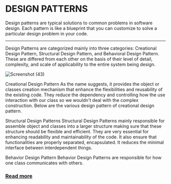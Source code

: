 # DESIGN PATTERNS

Design patterns are typical solutions to common problems in software design. Each pattern is like a blueprint that you can customize to solve a particular design problem in your code.

***
Design Patterns are categorized mainly into three categories: Creational Design Pattern, Structural Design Pattern, and Behavioral Design Pattern. These are differed from each other on the basis of their level of detail, complexity, and scale of applicability to the entire system being design.


![Screenshot (43)](https://user-images.githubusercontent.com/86893073/206897242-86532f87-884b-4368-9c2b-1fc8f201e9dd.png)


Creational Design Pattern
As the name suggests, it provides the object or classes creation mechanism that enhance the flexibilities and reusability of the existing code. They reduce the dependency and controlling how the use interaction with our class so we wouldn't deal with the complex construction. Below are the various design pattern of creational design pattern.

Structural Design Patterns
Structural Design Patterns mainly responsible for assemble object and classes into a larger structure making sure that these structure should be flexible and efficient. They are very essential for enhancing readability and maintainability of the code. It also ensure that functionalities are properly separated, encapsulated. It reduces the minimal interface between interdependent things.

Behavior Design Pattern
Behavior Design Patterns are responsible for how one class communicates with others.

### [Read more ](https://www.javatpoint.com/classification-of-design-pattern-in-python#:~:text=Design%20Patterns%20are%20categorized%20mainly,the%20entire%20system%20being%20design.)

